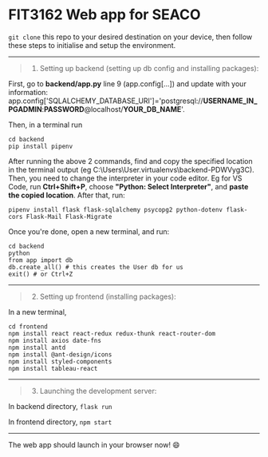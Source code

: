 # FIT3162 Web app for SEACO


`git clone` this repo to your desired destination on your device, then follow these steps to initialise and setup the environment. 

<hr>

> 1. Setting up backend (setting up db config and installing packages):  

First, go to **backend/app.py** line 9 (app.config[...]) and update with your information:  
app.config['SQLALCHEMY_DATABASE_URI']='postgresql://**USERNAME_IN_PGADMIN**:**PASSWORD**@localhost/**YOUR_DB_NAME**'.

Then, in a terminal run 
```
cd backend
pip install pipenv 
```
After running the above 2 commands, find and copy the specified location in the terminal output (eg  C:\Users\User\.virtualenvs\backend-PDWVyg3C). Then, you need to change the interpreter in your code editor. Eg for VS Code, run  **Ctrl+Shift+P**, choose **"Python: Select Interpreter"**, and **paste the copied location**. After that, run:
```
pipenv install flask flask-sqlalchemy psycopg2 python-dotenv flask-cors Flask-Mail Flask-Migrate
```

Once you're done, open a new terminal, and run:
```
cd backend
python
from app import db
db.create_all() # this creates the User db for us 
exit() # or Ctrl+Z 
```
<hr>


> 2. Setting up frontend (installing packages):

In a new terminal,  
```
cd frontend
npm install react react-redux redux-thunk react-router-dom
npm install axios date-fns
npm install antd 
npm install @ant-design/icons
npm install styled-components
npm install tableau-react
```
<hr>

> 3. Launching the development server:

In backend directory, `flask run`

In frontend directory, `npm start`

<hr>
The web app should launch in your browser now! 😄